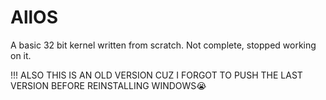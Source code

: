 # AllOS
A basic 32  bit kernel written from scratch.
Not complete, stopped working on it.

!!! ALSO THIS IS AN OLD VERSION CUZ I FORGOT TO PUSH THE LAST VERSION BEFORE REINSTALLING WINDOWS😭
